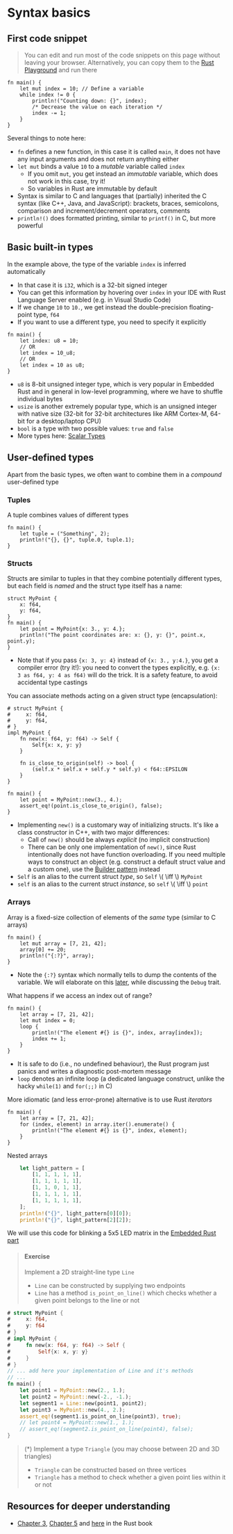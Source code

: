 # Syntax basics

<!-- + `use` creates shorthand aliases, so instead of typing `std::io::stdin()` we type `io::stdin()` -->

## First code snippet
> You can edit and run most of the code snippets on this page without leaving your browser. Alternatively, you can copy them to the [Rust Playground](https://play.rust-lang.org/) and run there

```rust,editable
fn main() {
    let mut index = 10; // Define a variable
    while index != 0 {
        println!("Counting down: {}", index);
        /* Decrease the value on each iteration */
        index -= 1;
    }
}
```
Several things to note here:
+ `fn` defines a new function, in this case it is called `main`, it does not have any input arguments and does not return anything either
+ `let mut` binds a value `10` to a _mutable_ variable called `index`
  + If you omit `mut`, you get instead an _immutable_ variable, which does not work in this case, try it!
  + So variables in Rust are immutable by default
+ Syntax is similar to C and languages that (partially) inherited the C syntax (like C++, Java, and JavaScript): brackets, braces, semicolons, comparison and increment/decrement operators, comments
+ `println!()` does formatted printing, similar to `printf()` in C, but more powerful

## Basic built-in types
In the example above, the type of the variable `index` is inferred automatically
+ In that case it is `i32`, which is a 32-bit signed integer
+ You can get this information by hovering over `index` in your IDE with Rust Language Server enabled (e.g. in Visual Studio Code)
+ If we change `10` to `10.`, we get instead the double-precision floating-point type, `f64`
+ If you want to use a different type, you need to specify it explicitly
```rust,editable
fn main() {
    let index: u8 = 10;
    // OR
    let index = 10_u8;
    // OR
    let index = 10 as u8;
}
```
+ `u8` is 8-bit unsigned integer type, which is very popular in Embedded Rust and in general in low-level programming, where we have to shuffle individual bytes
+ `usize` is another extremely popular type, which is an unsigned integer with native size (32-bit for 32-bit architectures like ARM Cortex-M, 64-bit for a desktop/laptop CPU)
+ `bool` is a type with two possible values: `true` and `false`
+ More types here: [Scalar Types](https://doc.rust-lang.org/book/ch03-02-data-types.html#scalar-types)

## User-defined types
Apart from the basic types, we often want to combine them in a _compound_ user-defined type

### Tuples
<!-- tuples go before arrays as an example for the latter needs an iterator that produces a tuple -->
A tuple combines values of different types
```rust,editable
fn main() {
    let tuple = ("Something", 2);
    println!("{}, {}", tuple.0, tuple.1);
}
```

### Structs
Structs are similar to tuples in that they combine potentially different types, but each field is _named_ and the struct type itself has a name:
```rust,editable
struct MyPoint {
    x: f64,
    y: f64,
}
fn main() {
    let point = MyPoint{x: 3., y: 4.};
    println!("The point coordinates are: x: {}, y: {}", point.x, point.y);
}
```
+ Note that if you pass `{x: 3, y: 4}` instead of `{x: 3., y:4.}`, you get a compiler error (try it!): you need to convert the types explicitly, e.g. `{x: 3 as f64, y: 4 as f64)` will do the trick. It is a safety feature, to avoid accidental type castings

You can associate methods acting on a given struct type (encapsulation):
```rust,editable
# struct MyPoint {
#     x: f64,
#     y: f64,
# }
impl MyPoint {
    fn new(x: f64, y: f64) -> Self {
        Self{x: x, y: y}
    }

    fn is_close_to_origin(self) -> bool {
        (self.x * self.x + self.y * self.y) < f64::EPSILON
    }
}

fn main() {
    let point = MyPoint::new(3., 4.);
    assert_eq!(point.is_close_to_origin(), false);
}
```
+ Implementing `new()` is a customary way of initializing structs. It's like a class constructor in C++, with two major differences:
  + Call of `new()` should be always _explicit_ (no implicit construction)
  + There can be only one implementation of `new()`, since Rust intentionally does not have function overloading. If you need multiple ways to construct an object (e.g. construct a default struct value and a custom one), use the [Builder pattern](https://rust-unofficial.github.io/patterns/patterns/creational/builder.html) instead
+ `Self` is an alias to the current struct _type_, so `Self` \\( \iff \\) `MyPoint`
+ `self` is an alias to the current struct _instance_, so `self` \\( \iff \\) `point`

### Arrays
Array is a fixed-size collection of elements of the _same_ type (similar to C arrays)
```rust,editable
fn main() {
    let mut array = [7, 21, 42];
    array[0] += 20;
    println!("{:?}", array);
}
```
+ Note the `{:?}` syntax which normally tells to dump the contents of the variable. We will elaborate on this [later](./traits.md), while discussing the `Debug` trait.

What happens if we access an index out of range?
```rust,editable
fn main() {
    let array = [7, 21, 42];
    let mut index = 0;
    loop {
        println!("The element #{} is {}", index, array[index]);
        index += 1;
    }
}
```
+ It is safe to do (i.e., no undefined behaviour), the Rust program just panics and writes a diagnostic post-mortem message
+ `loop` denotes an infinite loop (a dedicated language construct, unlike the hacky `while(1)` and `for(;;)` in C)

More idiomatic (and less error-prone) alternative is to use Rust _iterators_
```rust,editable
fn main() {
    let array = [7, 21, 42];
    for (index, element) in array.iter().enumerate() {
        println!("The element #{} is {}", index, element);
    }
}
```

Nested arrays
```rust
    let light_pattern = [
        [1, 1, 1, 1, 1],
        [1, 1, 1, 1, 1],
        [1, 1, 0, 1, 1],
        [1, 1, 1, 1, 1],
        [1, 1, 1, 1, 1],
    ];
    println!("{}", light_pattern[0][0]);
    println!("{}", light_pattern[2][2]);
```
We will use this code for blinking a 5x5 LED matrix in the [Embedded Rust part](./blink.md)

> #### Exercise
> Implement a 2D straight-line type `Line`
> - `Line` can be constructed by supplying two endpoints
> - `Line` has a method `is_point_on_line()` which checks whether a given point belongs to the line or not
```rust
# struct MyPoint {
#     x: f64,
#     y: f64
# }
# impl MyPoint {
#     fn new(x: f64, y: f64) -> Self {
#         Self{x: x, y: y}
#     }
# }
// ... add here your implementation of Line and it's methods
// ...
fn main() {
    let point1 = MyPoint::new(2., 1.);
    let point2 = MyPoint::new(-2., -1.);
    let segment1 = Line::new(point1, point2);
    let point3 = MyPoint::new(4., 2.);
    assert_eq!(segment1.is_point_on_line(point3), true);
    // let point4 = MyPoint::new(1., 1.);
    // assert_eq!(segment2.is_point_on_line(point4), false);
}
```
<!-- struct Line(MyPoint, MyPoint); -->
<!-- impl Line { -->
<!--     fn new(point1: MyPoint, point2: MyPoint) -> Self { -->
<!--         Self(point1, point2) -->
<!--     } -->
<!--     fn is_point_on_line(self, point: MyPoint) -> bool { -->
<!--         let vector1 = MyPoint::new(self.0.x - self.1.x, self.0.y - self.1.y); -->
<!--         let vector2 = MyPoint::new(point.x - self.1.x, point.y - self.1.y); -->
<!--         (vector1.x * vector2.y - vector1.y * vector2.x).abs() < 10. * f64::EPSILON -->
<!--     } -->
<!-- } -->
> (*) Implement a type `Triangle` (you may choose between 2D and 3D triangles)
> - `Triangle` can be constructed based on three vertices
> - `Triangle` has a method to check whether a given point lies within it or not

## Resources for deeper understanding
+ [Chapter 3](https://doc.rust-lang.org/book/ch03-00-common-programming-concepts.html), [Chapter 5](https://doc.rust-lang.org/book/ch05-00-structs.html) and [here](https://doc.rust-lang.org/book/ch13-02-iterators.html) in the Rust book
